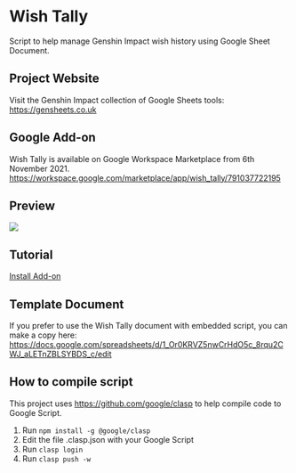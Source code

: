 # Wish Tally
Script to help manage Genshin Impact wish history using Google Sheet Document.

## Project Website
Visit the Genshin Impact collection of Google Sheets tools:
https://gensheets.co.uk 

## Google Add-on
Wish Tally is available on Google Workspace Marketplace from 6th November 2021.
https://workspace.google.com/marketplace/app/wish_tally/791037722195

## Preview
<img src="https://raw.github.com/Yippy/wish-tally-sheet/master/images/wish-tally-preview.png?sanitize=true">

## Tutorial
[Install Add-on](docs/INSTALL_ADD_ON.md)


## Template Document
If you prefer to use the Wish Tally document with embedded script, you can make a copy here:
https://docs.google.com/spreadsheets/d/1_Or0KRVZ5nwCrHdO5c_8rqu2CWJ_aLETnZBLSYBDS_c/edit

## How to compile script
This project uses https://github.com/google/clasp to help compile code to Google Script.

1. Run ```npm install -g @google/clasp```
2. Edit the file .clasp.json with your Google Script
3. Run ```clasp login```
4. Run ```clasp push -w```